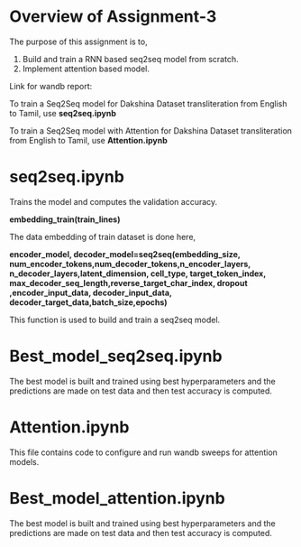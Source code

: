 # Overview of Assignment-3

The purpose of this assignment is to,

  1. Build and train a RNN based seq2seq model from scratch.
  2. Implement attention based model.

Link for wandb report:

To train a Seq2Seq model for Dakshina Dataset transliteration from English to Tamil, use 
**seq2seq.ipynb**

To train a Seq2Seq model with Attention for Dakshina Dataset transliteration from English to Tamil, use 
**Attention.ipynb**

# seq2seq.ipynb

Trains the model and computes the validation accuracy.

**embedding_train(train_lines)**

The data embedding of train dataset is done here,

**encoder_model, decoder_model=seq2seq(embedding_size, num_encoder_tokens,num_decoder_tokens,n_encoder_layers, n_decoder_layers,latent_dimension,
                cell_type, target_token_index, max_decoder_seq_length,reverse_target_char_index, dropout ,encoder_input_data, decoder_input_data,
                decoder_target_data,batch_size,epochs)**
                
This function is used to build and train a seq2seq model.

# Best_model_seq2seq.ipynb

The best model is built and trained using best hyperparameters and the predictions are made on test data and then test accuracy is computed. 

# Attention.ipynb

This file contains code to configure and run wandb sweeps for attention models.

# Best_model_attention.ipynb

The best model is built and trained using best hyperparameters and the predictions are made on test data and then test accuracy is computed. 



 
